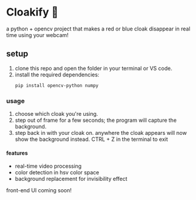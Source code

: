# Cloakify 🔮
a python + opencv project that makes a red or blue cloak disappear in real time using your webcam!

## setup
1. clone this repo and open the folder in your terminal or VS code.  
2. install the required dependencies:  
   ```bash
   pip install opencv-python numpy
   ```
### usage
1. choose which cloak you're using.
2. step out of frame for a few seconds; the program will capture the background.
3. step back in with your cloak on. anywhere the cloak appears will now show the background instead.
CTRL + Z in the terminal to exit

#### features
- real-time video processing
- color detection in hsv color space
- background replacement for invisibility effect

front-end UI coming soon!
